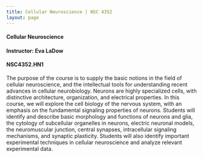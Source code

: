 ```yaml
---
title: Cellular Neuroscience | NSC 4352
layout: page
---
```


#### Cellular Neuroscience

#### Instructor: Eva LaDow

#### NSC4352.HN1

The purpose of the course is to supply the basic notions in the field
of cellular neuroscience, and the intellectual tools for understanding
recent advances in cellular neurobiology. Neurons are highly
specialized cells, with distinctive architecture, organization, and
electrical properties. In this course, we will explore the cell
biology of the nervous system, with an emphasis on the fundamental
signaling properties of neurons.  Students will identify and describe
basic morphology and functions of neurons and glia, the cytology of
subcellular organelles in neurons, electric neuronal models, the
neuromuscular junction, central synapses, intracellular signaling
mechanisms, and synaptic plasticity. Students will also identify
important experimental techniques in cellular neuroscience and analyze
relevant experimental data.
